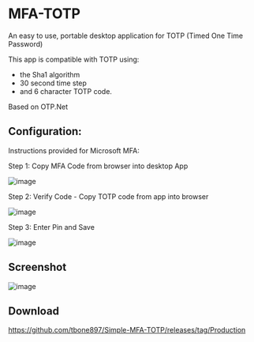 # MFA-TOTP

An easy to use, portable desktop application for TOTP (Timed One Time Password)

This app is compatible with TOTP using:
 - the Sha1 algorithm
 - 30 second time step
 - and 6 character TOTP code.
 
 Based on OTP.Net 
 
## Configuration:

Instructions provided for Microsoft MFA:


Step 1: Copy MFA Code from browser into desktop App


![image](https://user-images.githubusercontent.com/26629097/218107691-4763674c-7af6-4c4c-aff1-feb2539fa6f8.png)

Step 2: Verify Code - Copy TOTP code from app into browser


![image](https://user-images.githubusercontent.com/26629097/218107715-5192bf31-44e3-4f2f-b35b-cf0ec7facab5.png)

Step 3: Enter Pin and Save


![image](https://user-images.githubusercontent.com/26629097/218107754-115d134c-1066-4aea-826c-c3e02a80ff68.png)


## Screenshot

![image](https://user-images.githubusercontent.com/26629097/218108250-193a20c8-d77d-4a44-9bba-91175d1b125c.png)


## Download
https://github.com/tbone897/Simple-MFA-TOTP/releases/tag/Production

